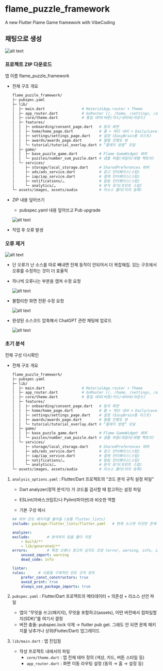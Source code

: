 # flame_puzzle_framework

A new Flutter Flame Game framework with VibeCoding

## 채팅으로 생성

![alt text](image.png)

### 프로젝트 ZIP 다운로드

앱 이름 flame_puzzle_framework

- 전체 구조 개요

    ```bash
    flame_puzzle_framework/
    ├─ pubspec.yaml
    ├─ lib/
    │  ├─ main.dart                 # MaterialApp.router + Theme
    │  ├─ app_router.dart           # GoRouter (/, /home, /settings, /awards)
    │  ├─ core/theme.dart           # 통일 테마(버튼/카드/네비바/라운드)
    │  ├─ features/
    │  │  ├─ onboarding/consent_page.dart   # 동의 화면
    │  │  ├─ home/home_page.dart            # 홈 + 하단 네비 + Daily/Level 버튼
    │  │  ├─ settings/settings_page.dart    # 설정 (EasyBrain풍 리스트)
    │  │  ├─ awards/awards_page.dart        # 월별 진행도 뷰
    │  │  └─ tutorial/tutorial_overlay.dart # “플레이 방법” 모달
    │  ├─ game/
    │  │  ├─ base_puzzle_game.dart          # Flame GameWidget 래퍼
    │  │  └─ puzzles/number_sum_puzzle.dart # 샘플 퍼즐(데일리/레벨 팩토리)
    │  └─ services/
    │     ├─ storage/local_storage.dart     # SharedPreferences 래퍼
    │     ├─ ads/ads_service.dart           # 광고 인터페이스(스텁)
    │     ├─ iap/iap_service.dart           # 결제 인터페이스(스텁)
    │     ├─ notifications/…                # 알림 인터페이스(스텁)
    │     └─ analytics/…                    # 분석 로거(프린트 스텁)
    └─ assets/images, assets/audio          # 리소스 폴더(미리 등록)
    ```

- ZIP 내용 덮어쓰기

    - pubspec.yaml 내용 덮어쓰고 Pub upgrade

    ![alt text](image-1.png)

- 작업 후 오류 발생

### 오류 제거

![alt text](image-2.png)

- 단 오류가 난 소스를 따로 빼내면 전체 동작이 안되어서 더 복잡해짐. 있는 구조에서 오류를 수정하는 것이 더 효율적

- 하나씩 오류나는 부분을 캡쳐 수정 요청

    ![alt text](image-3.png)

- 불합리한 화면 전환 수정 요청

    ![alt text](image-4.png)

- 완성된 소스코드 압축해서 ChatGPT 관련 채팅에 업로드

    ![alt text](image-5.png)



### 초기 분석

전체 구성 다시확인

- 전체 구조 개요

    ```bash
    flame_puzzle_framework/
    ├─ pubspec.yaml
    ├─ lib/
    │  ├─ main.dart                 # MaterialApp.router + Theme
    │  ├─ app_router.dart           # GoRouter (/, /home, /settings, /awards)
    │  ├─ core/theme.dart           # 통일 테마(버튼/카드/네비바/라운드)
    │  ├─ features/
    │  │  ├─ onboarding/consent_page.dart   # 동의 화면
    │  │  ├─ home/home_page.dart            # 홈 + 하단 네비 + Daily/Level 버튼
    │  │  ├─ settings/settings_page.dart    # 설정 (EasyBrain풍 리스트)
    │  │  ├─ awards/awards_page.dart        # 월별 진행도 뷰
    │  │  └─ tutorial/tutorial_overlay.dart # “플레이 방법” 모달
    │  ├─ game/
    │  │  ├─ base_puzzle_game.dart          # Flame GameWidget 래퍼
    │  │  └─ puzzles/number_sum_puzzle.dart # 샘플 퍼즐(데일리/레벨 팩토리)
    │  └─ services/
    │     ├─ storage/local_storage.dart     # SharedPreferences 래퍼
    │     ├─ ads/ads_service.dart           # 광고 인터페이스(스텁)
    │     ├─ iap/iap_service.dart           # 결제 인터페이스(스텁)
    │     ├─ notifications/…                # 알림 인터페이스(스텁)
    │     └─ analytics/…                    # 분석 로거(프린트 스텁)
    └─ assets/images, assets/audio          # 리소스 폴더(미리 등록)
    ```

1. `analysis_options.yaml` : Flutter/Dart 프로젝트의 “코드 분석 규칙 설정 파일”
    - Dart analyzer(정적 분석기) 가 코드를 검사할 때 참고하는 설정 파일
    - ESLint(자바스크립트)나 Pylint(파이썬)과 비슷한 역할

    - 기본 구성 에시
    ```yaml
    ## 외부 린트 패키지를 불러옴 (보통 flutter_lints)
    include: package:flutter_lints/flutter.yaml   # 현재 소스엔 이것만 존재

    analyzer:
    exclude:        # 분석하지 않을 폴더 지정
        - build/**
        - lib/generated/**
    errors:         # 특정 오류나 경고의 심각도 조정 (error, warning, info, ignore)
        unused_import: warning
        dead_code: info

    linter:
    rules:      # 사용할 구체적인 린트 규칙 정의
        prefer_const_constructors: true
        avoid_print: true
        always_use_package_imports: true
    ```

2. `pubspec.yaml` : Flutter/Dart 프로젝트의 메타데이터 + 의존성 + 리소스 선언 파일

    - 앱이 “무엇을 쓰고(패키지), 무엇을 포함하고(assets), 어떤 버전에서 컴파일할지(SDK)”를 여기서 결정
    - 버전 충돌: pubspec.lock 삭제 → flutter pub get. 그래도 안 되면 문제 패키지를 낮추거나 상위(Flutter/Dart) 업그레이드

3. `lib/main.dart` : 앱 진입점
    
    - 작성 프로젝트 내에서의 파일
        - `core/theme.dart` : 앱 전체 테마 정의 (색상, 카드, 버튼 스타일 등)
        - `app_router.dart` : 화면 이동 라우팅 설정 (동의 → 홈 → 설정 등)